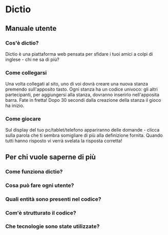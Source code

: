# Dictio 

## Manuale utente
### Cos'è dictio? 
Dictio è una piattaforma web pensata per sfidare i tuoi amici a colpi di inglese - chi ne sa di più? 

### Come collegarsi
Una volta collegati al sito, uno di voi dovrà creare una nuova stanza premendo sull'apposito tasto. Ogni stanza ha un codice univoco: gli altri partecipanti, per aggiungersi alla stanza, dovranno inserirlo nell'apposita barra. Fate in fretta! Dopo 30 secondi dalla creazione della stanza il gioco ha inizio. 

### Come giocare
Sul display del tuo pc/tablet/telefono appariranno delle domande - clicca sulla parola che ti sembra somigliare di più alla definizione fornita. Quando tutti hanno risposto vi verrà svelata la risposta corretta!

## Per chi vuole saperne di più
### Come funziona dictio?

### Cosa può fare ogni utente? 

### Quali entità sono presenti nel codice? 

### Com'è strutturato il codice? 

### Che tecnologie sono state utilizzate? 
